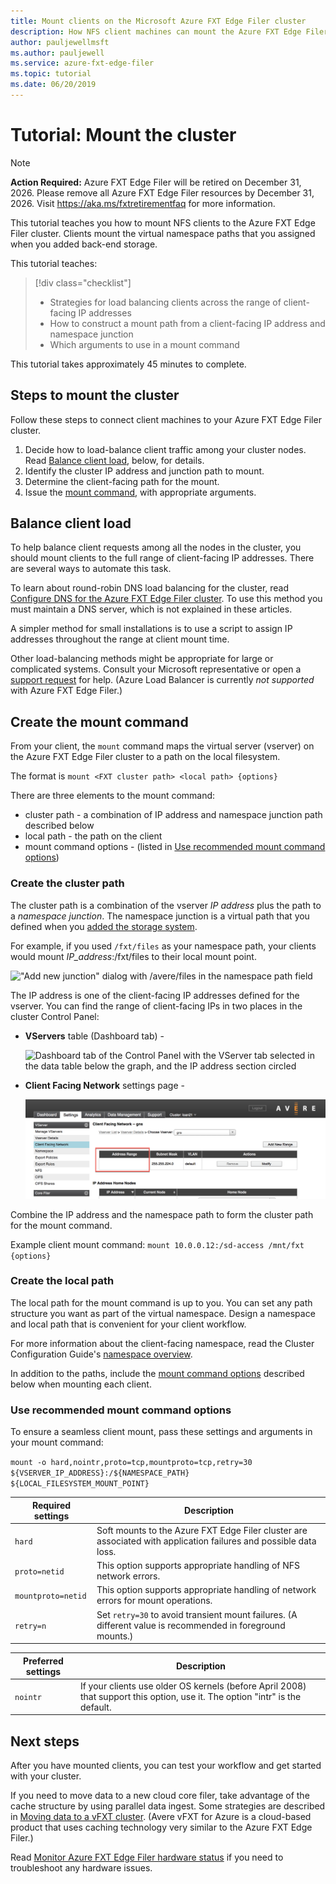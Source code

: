 ```yaml
---
title: Mount clients on the Microsoft Azure FXT Edge Filer cluster 
description: How NFS client machines can mount the Azure FXT Edge Filer hybrid storage cache
author: pauljewellmsft
ms.author: pauljewell
ms.service: azure-fxt-edge-filer
ms.topic: tutorial
ms.date: 06/20/2019
---
```


# Tutorial: Mount the cluster

> [!NOTE]
> **Action Required:** Azure FXT Edge Filer will be retired on December 31, 2026. Please remove all Azure FXT Edge Filer resources by December 31, 2026. Visit https://aka.ms/fxtretirementfaq for more information.

This tutorial teaches you how to mount NFS clients to the Azure FXT Edge Filer cluster. Clients mount the virtual namespace paths that you assigned when you added back-end storage.

This tutorial teaches:

> [!div class="checklist"]
>
> * Strategies for load balancing clients across the range of client-facing IP addresses
> * How to construct a mount path from a client-facing IP address and namespace junction
> * Which arguments to use in a mount command

This tutorial takes approximately 45 minutes to complete.

## Steps to mount the cluster

Follow these steps to connect client machines to your Azure FXT Edge Filer cluster.

1. Decide how to load-balance client traffic among your cluster nodes. Read [Balance client load](#balance-client-load), below, for details.
1. Identify the cluster IP address and junction path to mount.
1. Determine the client-facing path for the mount.
1. Issue the [mount command](#use-recommended-mount-command-options), with appropriate arguments.

## Balance client load

To help balance client requests among all the nodes in the cluster, you should mount clients to the full range of client-facing IP addresses. There are several ways to automate this task.

To learn about round-robin DNS load balancing for the cluster, read [Configure DNS for the Azure FXT Edge Filer cluster](configure-network.md#configure-dns-for-load-balancing). To use this method you must maintain a DNS server, which is not explained in these articles.

A simpler method for small installations is to use a script to assign IP addresses throughout the range at client mount time.

Other load-balancing methods might be appropriate for large or complicated systems. Consult your Microsoft representative or open a [support request](support-ticket.md) for help. (Azure Load Balancer is currently *not supported* with Azure FXT Edge Filer.)

## Create the mount command

From your client, the ``mount`` command maps the virtual server (vserver) on the Azure FXT Edge Filer cluster to a path on the local filesystem.

The format is ``mount <FXT cluster path> <local path> {options}``

There are three elements to the mount command:

* cluster path - a combination of IP address and namespace junction path described below
* local path - the path on the client
* mount command options - (listed in [Use recommended mount command options](#use-recommended-mount-command-options))

### Create the cluster path

The cluster path is a combination of the vserver *IP address* plus the path to a *namespace junction*. The namespace junction is a virtual path that you defined when you [added the storage system](add-storage.md#create-a-junction).

For example, if you used ``/fxt/files`` as your namespace path, your clients would mount *IP_address*:/fxt/files to their local mount point.

!["Add new junction" dialog with /avere/files in the namespace path field](media/fxt-mount/fxt-junction-example.png)

The IP address is one of the client-facing IP addresses defined for the vserver. You can find the range of client-facing IPs in two places in the cluster Control Panel:

* **VServers** table (Dashboard tab) -

  ![Dashboard tab of the Control Panel with the VServer tab selected in the data table below the graph, and the IP address section circled](media/fxt-mount/fxt-ip-addresses-dashboard.png)

* **Client Facing Network** settings page -

  ![Settings > VServer > Client Facing Network configuration page with a circle around the Address Range section of the table for a particular vserver](media/fxt-mount/fxt-ip-addresses-settings.png)

Combine the IP address and the namespace path to form the cluster path for the mount command.

Example client mount command: ``mount 10.0.0.12:/sd-access /mnt/fxt {options}``

### Create the local path

The local path for the mount command is up to you. You can set any path structure you want as part of the virtual namespace. Design a namespace and local path that is convenient for your client workflow.

For more information about the client-facing namespace, read the Cluster Configuration Guide's [namespace overview](https://azure.github.io/Avere/legacy/ops_guide/4_7/html/gns_overview.html).

In addition to the paths, include the [mount command options](#use-recommended-mount-command-options) described below when mounting each client.

### Use recommended mount command options

To ensure a seamless client mount, pass these settings and arguments in your mount command:

`mount -o hard,nointr,proto=tcp,mountproto=tcp,retry=30 ${VSERVER_IP_ADDRESS}:/${NAMESPACE_PATH} ${LOCAL_FILESYSTEM_MOUNT_POINT}`

| Required settings | Description |
--- | ---
``hard`` | Soft mounts to the Azure FXT Edge Filer cluster are associated with application failures and possible data loss.
``proto=netid`` | This option supports appropriate handling of NFS network errors.
``mountproto=netid`` | This option supports appropriate handling of network errors for mount operations.
``retry=n`` | Set ``retry=30`` to avoid transient mount failures. (A different value is recommended in foreground mounts.)

| Preferred settings | Description |
| --- | --- |
| `nointr` | If your clients use older OS kernels (before April 2008) that support this option, use it. The option "intr" is the default. |

## Next steps

After you have mounted clients, you can test your workflow and get started with your cluster.

If you need to move data to a new cloud core filer, take advantage of the cache structure by using parallel data ingest. Some strategies are described in [Moving data to a vFXT cluster](../avere-vfxt/avere-vfxt-data-ingest.md). (Avere vFXT for Azure is a cloud-based product that uses caching technology very similar to the Azure FXT Edge Filer.)

Read [Monitor Azure FXT Edge Filer hardware status](monitor.md) if you need to troubleshoot any hardware issues.
